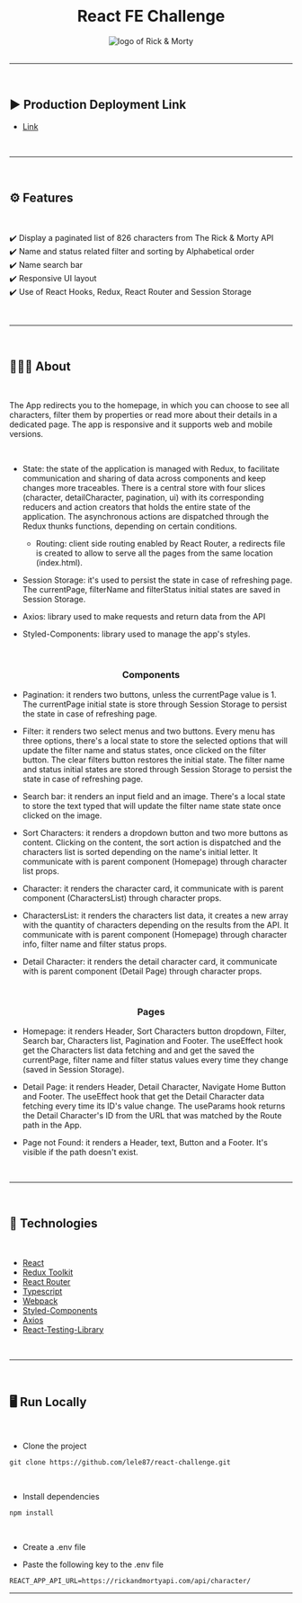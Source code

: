 <br>
<h1 align="center">React FE Challenge</h1>
<div align="center">
<img src="https://w0.peakpx.com/wallpaper/940/144/HD-wallpaper-rick-and-morty-logo-ultra-cartoons-others-logo-rickandmorty.jpg" alt="logo of Rick & Morty" />
</div>
<br>

---

<br>

## ▶️ Production Deployment Link

-   [Link](https://emanuele-panesi-react-challenge.netlify.app)

<br>

---

<br>

## ⚙️ Features

<br>

✔️ Display a paginated list of 826 characters from The Rick & Morty API<br>
✔️ Name and status related filter and sorting by Alphabetical order<br>
✔️ Name search bar<br>
✔️ Responsive UI layout<br>
✔️ Use of React Hooks, Redux, React Router and Session Storage

<br>

---

<br>

## 👨🏻‍💻 About

<br>

The App redirects you to the homepage, in which you can choose to see all characters, filter them by properties or read more about their details in a dedicated page. The app is responsive and it supports web and mobile versions.

<br>

-   State: the state of the application is managed with Redux, to facilitate communication and sharing of data across components and keep changes more traceables. There is a central store with four slices (character, detailCharacter, pagination, ui) with its corresponding reducers and action creators that holds the entire state of the application.
    The asynchronous actions are dispatched through the Redux thunks functions, depending on certain conditions.

    -   Routing: client side routing enabled by React Router, a redirects file is created to allow to serve all the pages from the same location (index.html).

-   Session Storage: it's used to persist the state in case of refreshing page. The currentPage, filterName and filterStatus initial states are saved in Session Storage.

-   Axios: library used to make requests and return data from the API

-   Styled-Components: library used to manage the app's styles.

<br>

<h3 align="center">Components</h3>

-   Pagination: it renders two buttons, unless the currentPage value is 1. The currentPage initial state is store through Session Storage to persist the state in case of refreshing page.

-   Filter: it renders two select menus and two buttons. Every menu has three options, there's a local state to store the selected options that will update the filter name and status states, once clicked on the filter button. The clear filters button restores the initial state. The filter name and status initial states are stored through Session Storage to persist the state in case of refreshing page.

-   Search bar: it renders an input field and an image. There's a local state to store the text typed that will update the filter name state state once clicked on the image.

-   Sort Characters: it renders a dropdown button and two more buttons as content. Clicking on the content, the sort action is dispatched and the characters list is sorted depending on the name's initial letter. It communicate with is parent component (Homepage) through character list props.

-   Character: it renders the character card, it communicate with is parent component (CharactersList) through character props.

-   CharactersList: it renders the characters list data, it creates a new array with the quantity of characters depending on the results from the API. It communicate with is parent component (Homepage) through character info, filter name and filter status props.

-   Detail Character: it renders the detail character card, it communicate with is parent component (Detail Page) through character props.

<br>

<h3 align="center">Pages</h3>

-   Homepage: it renders Header, Sort Characters button dropdown, Filter, Search bar, Characters list, Pagination and Footer.
    The useEffect hook get the Characters list data fetching and and get the saved the currentPage, filter name and filter status values every time they change (saved in Session Storage).

-   Detail Page: it renders Header, Detail Character, Navigate Home Button and Footer.
    The useEffect hook that get the Detail Character data fetching every time its ID's value change.
    The useParams hook returns the Detail Character's ID from the URL that was matched by the Route path in the App.

-   Page not Found: it renders a Header, text, Button and a Footer. It's visible if the path doesn't exist.

<br>

---

<br>

## 🚀 Technologies

<br>

-   [React](https://reactjs.org/)
-   [Redux Toolkit](https://redux-toolkit.js.org/)
-   [React Router](https://reactrouter.com/en/main)
-   [Typescript](https://www.typescriptlang.org/)
-   [Webpack](https://webpack.js.org/)
-   [Styled-Components](https://styled-components.com/)
-   [Axios](https://axios-http.com/)
-   [React-Testing-Library](https://testing-library.com/docs/react-testing-library/intro/)

<br>

---

<br>

## 🖥 Run Locally

<br>

-   Clone the project

```
git clone https://github.com/lele87/react-challenge.git
```

<br>

-   Install dependencies

```
npm install
```

<br>

-   Create a .env file

-   Paste the following key to the .env file

```
REACT_APP_API_URL=https://rickandmortyapi.com/api/character/
```

---
